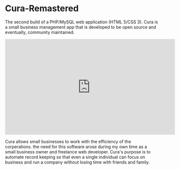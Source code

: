 # Cura-Remastered
The second build of a PHP/MySQL web application (HTML 5/CSS 3). Cura is a small business management app that is developed to be open source and eventually, community maintained.

<iframe width="560" height="315" src="https://www.youtube.com/embed/dKD0JXsQymo" frameborder="0" allowfullscreen></iframe>

Cura allows small businesses to work with the efficiency of the corperations. the need for this software arose during my own time as a small business owner and freelance web developer. Cura's purpose is to automate record keeping so that even a single individual can focus on business and run a company without losing time with friends and family. 
